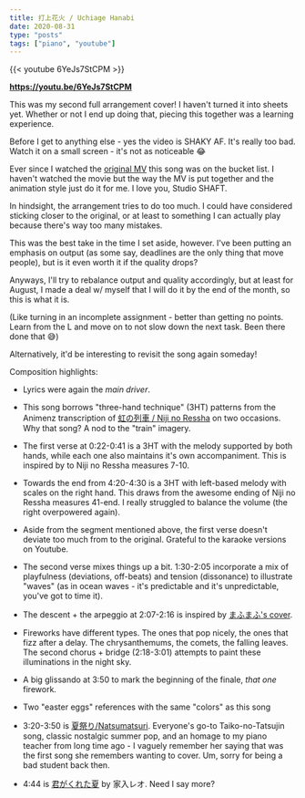 ```yaml
---
title: 打上花火 / Uchiage Hanabi
date: 2020-08-31
type: "posts"
tags: ["piano", "youtube"]
---
```


{{< youtube 6YeJs7StCPM >}}

**https://youtu.be/6YeJs7StCPM**

This was my second full arrangement cover! I haven't turned it into sheets yet. Whether or not I end up doing that, piecing this together was a learning experience.

Before I get to anything else - yes the video is SHAKY AF. It's really too bad. Watch it on a small screen - it's not as noticeable 😂

Ever since I watched the [original MV](https://www.youtube.com/watch?v=-tKVN2mAKRI) this song was on the bucket list. I haven't watched the movie but the way the MV is put together and the animation style just do it for me. I love you, Studio SHAFT.

In hindsight, the arrangement tries to do too much. I could have considered sticking closer to the original, or at least to something I can actually play because there's way too many mistakes.

This was the best take in the time I set aside, however. I've been putting an emphasis on output (as some say, deadlines are the only thing that move people), but is it even worth it if the quality drops?

Anyways, I'll try to rebalance output and quality accordingly, but at least for August, I made a deal w/ myself that I will do it by the end of the month, so this is what it is.

(Like turning in an incomplete assignment - better than getting no points. Learn from the L and move on to not slow down the next task. Been there done that 😅)

Alternatively, it'd be interesting to revisit the song again someday!

Composition highlights:

- Lyrics were again the _main driver_.

- This song borrows "three-hand technique" (3HT) patterns from the Animenz transcription of [虹の列車 / Niji no Ressha](/posts/2020-06-29_akb0048) on two occasions. Why that song? A nod to the "train" imagery.

 - The first verse at 0:22-0:41 is a 3HT with the melody supported by both hands, while each one also maintains it's own accompaniment. This is inspired by to Niji no Ressha measures 7-10.

 - Towards the end from 4:20-4:30 is a 3HT with left-based melody with scales on the right hand. This draws from the awesome ending of Niji no Ressha measures 41-end. I really struggled to balance the volume (the right overpowered again).

- Aside from the segment mentioned above, the first verse doesn't deviate too much from to the original. Grateful to the karaoke versions on Youtube.

- The second verse mixes things up a bit. 1:30-2:05 incorporate a mix of playfulness (deviations, off-beats) and tension (dissonance) to illustrate "waves" (as in ocean waves - it's predictable and it's unpredictable, you've got to time it).

- The descent + the arpeggio at 2:07-2:16 is inspired by [まふまふ's cover](https://youtu.be/t-wPaLrL2yA).

- Fireworks have different types. The ones that pop nicely, the ones that fizz after a delay. The chrysanthemums, the comets, the falling leaves. The second chorus + bridge (2:18-3:01) attempts to paint these illuminations in the night sky.

- A big glissando at 3:50 to mark the beginning of the finale, _that one_ firework.

- Two "easter eggs" references with the same "colors" as this song

 - 3:20-3:50 is [夏祭り/Natsumatsuri](https://www.youtube.com/watch?v=L6u-igSU43Y). Everyone's go-to Taiko-no-Tatsujin song, classic nostalgic summer pop, and an homage to my piano teacher from long time ago - I vaguely remember her saying that was the first song she remembers wanting to cover. Um, sorry for being a bad student back then.

 - 4:44 is [君がくれた夏](https://www.youtube.com/watch?v=9qhJ1vhTH7A) by 家入レオ. Need I say more?
